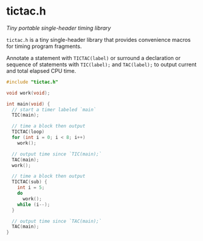 # tictac.h

_Tiny portable single-header timing library_

`tictac.h` is a tiny single-header library that provides convenience macros for timing program fragments.

Annotate a statement with `TICTAC(label)` or surround a declaration or sequence of statements with `TIC(label);` and `TAC(label);` to output current and total elapsed CPU time.

```c
#include "tictac.h"

void work(void);

int main(void) {
  // start a timer labeled `main`
  TIC(main);

  // time a block then output
  TICTAC(loop)
  for (int i = 0; i < 8; i++)
    work();

  // output time since `TIC(main);`
  TAC(main);
  work();

  // time a block then output
  TICTAC(sub) {
    int i = 5;
    do
      work();
    while (i--);
  }

  // output time since `TAC(main);`
  TAC(main);
}
```
